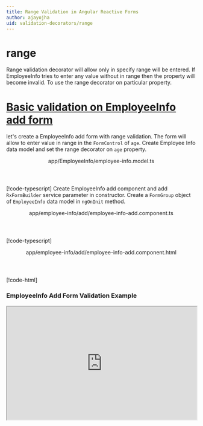 ```yaml
---
title: Range Validation in Angular Reactive Forms
author: ajayojha
uid: validation-decorators/range
---
```

# range
Range validation decorator will allow only in specify range will be entered. If EmployeeInfo tries to enter any value without in range then the property will become invalid. To use the range decorator on particular property.
 
# [Basic validation on EmployeeInfo add form  ](#tab/basic-validation-on-EmployeeInfo-add-form)
let's create a EmployeeInfo add form with range validation. The form will allow to enter value in range in the `FormControl` of `age`. 
Create Employee Info data model and set the range decorator on `age` property.
<header class="header-tab-title">app/EmployeeInfo/employee-info.model.ts</header>

[!code-typescript[](../../examples/reactive-form-validators/range/rxweb-range-validation-add-angular-reactive-form/src/app/employee-info/employee-info.model.ts?highlight=5)]
Create EmployeeInfo add component and add `RxFormBuilder` service parameter in constructor. Create a `FormGroup` object of `EmployeeInfo` data model in `ngOnInit` method.
<header class="header-tab-title">app/employee-info/add/employee-info-add.component.ts</header>

[!code-typescript[](../../examples/reactive-form-validators/range/rxweb-range-validation-add-angular-reactive-form/src/app/employee-info/add/employee-info-add.component.ts?highlight=17,21-22)]
<header class="header-tab-title">app/employee-info/add/employee-info-add.component.html</header>

[!code-html[](../../examples/reactive-form-validators/range/rxweb-range-validation-add-angular-reactive-form/src/app/employee-info/add/employee-info-add.component.html)]

<h3>EmployeeInfo Add Form Validation Example</h3>
<iframe src="https://stackblitz.com/edit/rxweb-range-validation-add-angular-reactive-form?embed=1&file=src/styles.css&hideExplorer=1&hideNavigation=1&view=preview" width="100%" height="300">

# [Basic validation on EmployeeInfo edit  form](#tab/basic-validation-on-EmployeeInfo-edit-form)
let's create a EmployeeInfo  edit form with range validation. The form will allow to enter value in range in the `FormControl` of `age`. 
Create Employee Info data model and set the range decorator on `age` property.
<header class="header-tab-title">app/EmployeeInfo/employee-info.model.ts</header>

[!code-typescript[](../../examples/reactive-form-validators/range/rxweb-range-validation-edit-angular-reactive-form/src/app/employee-info/employee-info.model.ts?highlight=5)]
Create EmployeeInfo edit component and add `RxFormBuilder` and `HttpClient` service parameter  in constructor. On `ngOnInit` method get request method for getting data from json or server and that data pass in `this.formBuilder.formGroup<EmployeeInfo>(EmployeeInfo,employeeInfo)`
<header class="header-tab-title">app/employee-info/edit/employee-info-edit.component.ts</header>

[!code-typescript[](../../examples/reactive-form-validators/range/rxweb-range-validation-edit-angular-reactive-form/src/app/employee-info/edit/employee-info-edit.component.ts?highlight=17,21-22)]
<header class="header-tab-title">app/employee-info/edit/employee-info-edit.component.html</header>

[!code-html[](../../examples/reactive-form-validators/range/rxweb-range-validation-edit-angular-reactive-form/src/app/employee-info/edit/employee-info-edit.component.html)]

<h3>EmployeeInfo Edit Form Validation Example</h3>
<iframe src="https://stackblitz.com/edit/rxweb-range-validation-edit-angular-reactive-form?embed=1&file=src/styles.css&hideExplorer=1&hideNavigation=1&view=preview" width="100%" height="300">

---

# RangeConfig 
conditionalExpression and message options are not mandatory to use in the `@range()` decorator but the minimum number and maximum number is mandatory parameter. If needed then use the below options.


|Option | Description |
|--- | ---- |
|[conditionalExpression](#conditionalExpression) | Email validation should be applied if the condition is matched in the `conditionalExpression` function. Validation framework will pass two parameters at the time of `conditionalExpression` check. Those two parameters are current `FormGroup` value and root `FormGroup` value. You can apply the condition on respective object value.If there is need of dynamic validation means it is not fixed in client code, it will change based on some criterias. In this scenario you can bind the expression based on the expression value is coming from the web server in `string` format. The `conditionalExpression` will work as same as client function. |
|[message](#message) | To override the global configuration message and show the custom message on particular control property. |
|[minimumNumber](#minimumNumber) | Minimum number is for define a minimum number of range |
|[maximumNumber](#maximumNumber) | Maximum number is for define a maximum number of range |

## conditionalExpression 
Type :  `Function`  |  `string` 

Email validation should be applied if the condition is matched in the `conditionalExpression` function. Validation framework will pass two parameters at the time of `conditionalExpression` check. Those two parameters are current `FormGroup` value and root `FormGroup` value. You can apply the condition on respective object value.
If there is need of dynamic validation means it is not fixed in client code, it will change based on some criterias. In this scenario you can bind the expression based on the expression value is coming from the web server in `string` format. The `conditionalExpression` will work as same as client function.
 
> Binding `conditionalExpression` with `Function` object.
<header class="header-title">employee-info.model.ts (EmployeeInfo class property)</header>

[!code-typescript[](../../examples/reactive-form-validators/range/complete-rxweb-range-validation-add-angular-reactive-form/src/app/employee-info/employee-info.model.ts#L7-L8)]

 
> Binding `conditionalExpression` with `string` datatype.
<header class="header-title">employee-info.model.ts (EmployeeInfo class property)</header>

[!code-typescript[](../../examples/reactive-form-validators/range/complete-rxweb-range-validation-add-angular-reactive-form/src/app/employee-info/employee-info.model.ts#L7-L8)]

## message 
Type :  `string` 

To override the global configuration message and show the custom message on particular control property.
 
<header class="header-title">employee-info.model.ts (EmployeeInfo class property)</header>

[!code-typescript[](../../examples/reactive-form-validators/range/complete-rxweb-range-validation-add-angular-reactive-form/src/app/employee-info/employee-info.model.ts#L10-L11)]

## minimumNumber 
Type :  `string` 

Minimum number is for define a minimum number of range
 
<header class="header-title">employee-info.model.ts (EmployeeInfo class property)</header>

[!code-typescript[](../../examples/reactive-form-validators/range/complete-rxweb-range-validation-add-angular-reactive-form/src/app/employee-info/employee-info.model.ts#L10-L11)]

## maximumNumber 
Type :  `string` 

Maximum number is for define a maximum number of range
 
<header class="header-title">employee-info.model.ts (EmployeeInfo class property)</header>

[!code-typescript[](../../examples/reactive-form-validators/range/complete-rxweb-range-validation-add-angular-reactive-form/src/app/employee-info/employee-info.model.ts#L10-L11)]


# range Validation Complete Example
# [EmployeeInfo Model](#tab/complete-employee-info)
<header class="header-tab-title">app/employee-info/employee-info.model.ts</header>

[!code-typescript[](../../examples/reactive-form-validators/range/complete-rxweb-range-validation-add-angular-reactive-form/src/app/employee-info/employee-info.model.ts)]

# [Address Info Add Component](#tab/complete-employee-info-add-component)
<header class="header-tab-title">app/employee-info/add/employee-info-add.component.ts</header>

[!code-typescript[](../../examples/reactive-form-validators/range/complete-rxweb-range-validation-add-angular-reactive-form/src/app/employee-info/add/employee-info-add.component.ts)]

# [Address Info Add Html Component](#tab/complete-employee-info-add-html-component)
<header class="header-tab-title">app/employee-info/add/employee-info-add.component.html</header>

[!code-html[](../../examples/reactive-form-validators/range/complete-rxweb-range-validation-add-angular-reactive-form/src/app/employee-info/add/employee-info-add.component.html)]

# [Working Example](#tab/complete-working-example)
<iframe src="https://stackblitz.com/edit/complete-rxweb-range-validation-add-angular-reactive-form?embed=1&file=src/app/address-info/address&hideNavigation=1&view=preview" width="100%" height="500">

---

# Dynamic range Validation Complete Example
# [EmployeeInfo Model](#tab/dynamic-employee-info)
<header class="header-tab-title">app/employee-info/employee-info.model.ts</header>

[!code-typescript[](../../examples/reactive-form-validators/range/dynamic-rxweb-range-validation-add-angular-reactive-form/src/app/employee-info/employee-info.model.ts)]

# [Address Info Add Component](#tab/dynamic-employee-info-add-component)
<header class="header-tab-title">app/employee-info/add/employee-info-add.component.ts</header>

[!code-typescript[](../../examples/reactive-form-validators/range/dynamic-rxweb-range-validation-add-angular-reactive-form/src/app/employee-info/add/employee-info-add.component.ts)]

# [Address Info Add Html Component](#tab/dynamic-employee-info-add-html-component)
<header class="header-tab-title">app/employee-info/add/employee-info-add.component.html</header>

[!code-html[](../../examples/reactive-form-validators/range/dynamic-rxweb-range-validation-add-angular-reactive-form/src/app/employee-info/add/employee-info-add.component.html)]

# [Working Example](#tab/dynamic-working-example)
<iframe src="https://stackblitz.com/edit/dynamic-rxweb-range-validation-add-angular-reactive-form?embed=1&file=src/app/address-info/address&hideNavigation=1&view=preview" width="100%" height="500">

---






